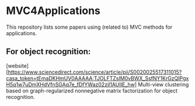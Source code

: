 # MVC4Applications
This repository lists some papers using (related to) MVC methods for applications.

## For object recognition:

[website][https://www.sciencedirect.com/science/article/pii/S0020025517311015?casa_token=tEmaDKHmUV0AAAAA:TJOLFTZsIM0vBWX_SsfNY1KrGzQIPgxH5q1w7uDmXHdVfnSGAq7e_fDfYWaz02zjl1AUIIE_hw] Multi-view clustering based on graph-regularized nonnegative matrix factorization for object recognition.

